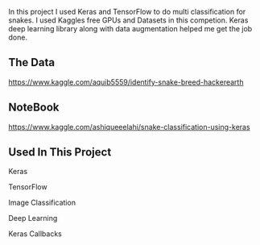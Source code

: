 In this project I used Keras and TensorFlow to do multi classification for snakes. I used Kaggles free GPUs and Datasets in this competion.  Keras deep learning library along with data augmentation helped me get the job done.

<h2>The Data</h2>

https://www.kaggle.com/aquib5559/identify-snake-breed-hackerearth

<h2>NoteBook</h2>

https://www.kaggle.com/ashiqueeelahi/snake-classification-using-keras

<h2>Used In This Project</h2>

Keras

TensorFlow

Image Classification

Deep Learning

Keras Callbacks
